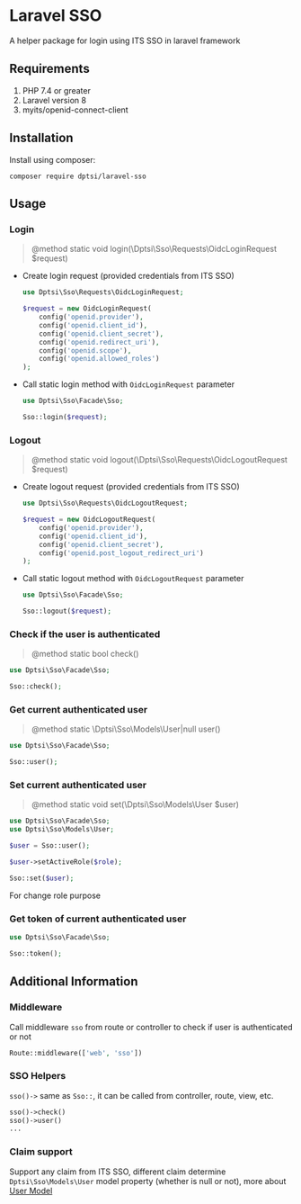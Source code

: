 # Laravel SSO

A helper package for login using ITS SSO in laravel framework

## Requirements

1. PHP 7.4 or greater
2. Laravel version 8
3. myits/openid-connect-client

## Installation

Install using composer:

```shell
composer require dptsi/laravel-sso
```

## Usage

### Login

> @method static void login(\Dptsi\Sso\Requests\OidcLoginRequest $request)

- Create login request (provided credentials from ITS SSO)

    ```php
    use Dptsi\Sso\Requests\OidcLoginRequest;

    $request = new OidcLoginRequest(
        config('openid.provider'),
        config('openid.client_id'),
        config('openid.client_secret'),
        config('openid.redirect_uri'),
        config('openid.scope'),
        config('openid.allowed_roles')
    );
    ```

- Call static login method with `OidcLoginRequest` parameter

    ```php
    use Dptsi\Sso\Facade\Sso;

    Sso::login($request);
    ```

### Logout

> @method static void logout(\Dptsi\Sso\Requests\OidcLogoutRequest $request)

- Create logout request (provided credentials from ITS SSO)

    ```php
    use Dptsi\Sso\Requests\OidcLogoutRequest;

    $request = new OidcLogoutRequest(
        config('openid.provider'),
        config('openid.client_id'),
        config('openid.client_secret'),
        config('openid.post_logout_redirect_uri')
    );
    ```

- Call static logout method with `OidcLogoutRequest` parameter

    ```php
    use Dptsi\Sso\Facade\Sso;

    Sso::logout($request);
    ```

### Check if the user is authenticated

> @method static bool check()

```php
use Dptsi\Sso\Facade\Sso;

Sso::check();
```

### Get current authenticated user

> @method static \Dptsi\Sso\Models\User|null user()

```php
use Dptsi\Sso\Facade\Sso;

Sso::user();
```

### Set current authenticated user

> @method static void set(\Dptsi\Sso\Models\User $user)

```php
use Dptsi\Sso\Facade\Sso;
use Dptsi\Sso\Models\User;

$user = Sso::user();

$user->setActiveRole($role);

Sso::set($user);
```

For change role purpose

### Get token of current authenticated user

```php
use Dptsi\Sso\Facade\Sso;

Sso::token();
```

## Additional Information

### Middleware

Call middleware `sso` from route or controller to check if user is authenticated or not

```php
Route::middleware(['web', 'sso'])
```

### SSO Helpers

`sso()->` same as `Sso::`, it can be called from controller, route, view, etc.

```php
sso()->check()
sso()->user()
...
```

### Claim support

Support any claim from ITS SSO, different claim determine `Dptsi\Sso\Models\User` model property (whether is null or not), more about [User Model](src/Models/User.php)